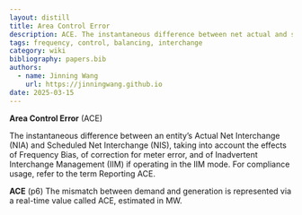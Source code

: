 ```yaml
---
layout: distill
title: Area Control Error
description: ACE. The instantaneous difference between net actual and scheduled interchange.
tags: frequency, control, balancing, interchange
category: wiki
bibliography: papers.bib
authors:
  - name: Jinning Wang
    url: https://jinningwang.github.io
date: 2025-03-15
---
```


**Area Control Error** (ACE) <d-cite key="nerc2024glossary"></d-cite>

The instantaneous difference between an entity’s Actual Net Interchange (NIA) and Scheduled Net Interchange (NIS), taking into account the effects of Frequency Bias, of correction for meter error, and of Inadvertent Interchange Management (IIM) if operating in the IIM mode.
For compliance usage, refer to the term Reporting ACE.

**ACE** <d-cite key="nerc2021balancing"></d-cite> (p6) The mismatch between demand and generation is represented via a real-time value called ACE, estimated in MW.
